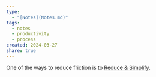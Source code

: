 ```yaml
---
type:
  - "[Notes](Notes.md)"
tags:
  - notes
  - productivity
  - process
created: 2024-03-27
share: true
---
```


One of the ways to reduce friction is to [Reduce & Simplify](./Reduce%20&%20Simplify.md).